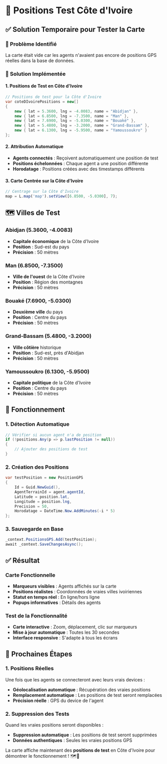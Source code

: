 # 📍 Positions Test Côte d'Ivoire

## ✅ **Solution Temporaire pour Tester la Carte**

### **🎯 Problème Identifié**
La carte était vide car les agents n'avaient pas encore de positions GPS réelles dans la base de données.

### **🔧 Solution Implémentée**

#### **1. Positions de Test en Côte d'Ivoire**
```csharp
// Positions de test pour la Côte d'Ivoire
var coteDIvoirePositions = new[]
{
    new { lat = 5.3600, lng = -4.0083, name = "Abidjan" },
    new { lat = 6.8500, lng = -7.3500, name = "Man" },
    new { lat = 7.6900, lng = -5.0300, name = "Bouaké" },
    new { lat = 5.4800, lng = -3.2000, name = "Grand-Bassam" },
    new { lat = 6.1300, lng = -5.9500, name = "Yamoussoukro" }
};
```

#### **2. Attribution Automatique**
- **Agents connectés** : Reçoivent automatiquement une position de test
- **Positions échelonnées** : Chaque agent a une position différente
- **Horodatage** : Positions créées avec des timestamps différents

#### **3. Carte Centrée sur la Côte d'Ivoire**
```javascript
// Centrage sur la Côte d'Ivoire
map = L.map('map').setView([6.8500, -5.0300], 7);
```

## 🗺️ **Villes de Test**

### **Abidjan** (5.3600, -4.0083)
- **Capitale économique** de la Côte d'Ivoire
- **Position** : Sud-est du pays
- **Précision** : 50 mètres

### **Man** (6.8500, -7.3500)
- **Ville de l'ouest** de la Côte d'Ivoire
- **Position** : Région des montagnes
- **Précision** : 50 mètres

### **Bouaké** (7.6900, -5.0300)
- **Deuxième ville** du pays
- **Position** : Centre du pays
- **Précision** : 50 mètres

### **Grand-Bassam** (5.4800, -3.2000)
- **Ville côtière** historique
- **Position** : Sud-est, près d'Abidjan
- **Précision** : 50 mètres

### **Yamoussoukro** (6.1300, -5.9500)
- **Capitale politique** de la Côte d'Ivoire
- **Position** : Centre du pays
- **Précision** : 50 mètres

## 🚀 **Fonctionnement**

### **1. Détection Automatique**
```csharp
// Vérifier si aucun agent n'a de position
if (!positions.Any(p => p.lastPosition != null))
{
    // Ajouter des positions de test
}
```

### **2. Création des Positions**
```csharp
var testPosition = new PositionGPS
{
    Id = Guid.NewGuid(),
    AgentTerrainId = agent.agentId,
    Latitude = position.lat,
    Longitude = position.lng,
    Precision = 50,
    Horodatage = DateTime.Now.AddMinutes(-i * 5)
};
```

### **3. Sauvegarde en Base**
```csharp
_context.PositionsGPS.Add(testPosition);
await _context.SaveChangesAsync();
```

## ✅ **Résultat**

### **Carte Fonctionnelle**
- **Marqueurs visibles** : Agents affichés sur la carte
- **Positions réalistes** : Coordonnées de vraies villes ivoiriennes
- **Statut en temps réel** : En ligne/hors ligne
- **Popups informatives** : Détails des agents

### **Test de la Fonctionnalité**
- **Carte interactive** : Zoom, déplacement, clic sur marqueurs
- **Mise à jour automatique** : Toutes les 30 secondes
- **Interface responsive** : S'adapte à tous les écrans

## 🔄 **Prochaines Étapes**

### **1. Positions Réelles**
Une fois que les agents se connecteront avec leurs vrais devices :
- **Géolocalisation automatique** : Récupération des vraies positions
- **Remplacement automatique** : Les positions de test seront remplacées
- **Précision réelle** : GPS du device de l'agent

### **2. Suppression des Tests**
Quand les vraies positions seront disponibles :
- **Suppression automatique** : Les positions de test seront supprimées
- **Données authentiques** : Seules les vraies positions GPS

La carte affiche maintenant des **positions de test** en Côte d'Ivoire pour démontrer le fonctionnement ! 🗺️📍 